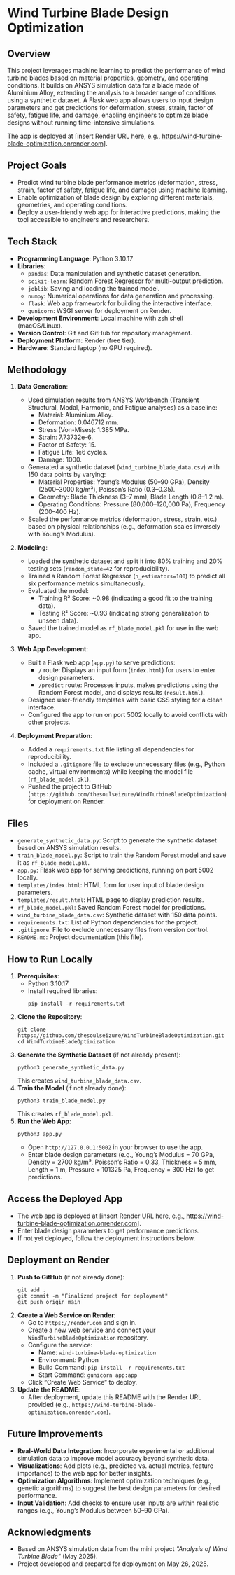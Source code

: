 # Wind Turbine Blade Design Optimization

## Overview
This project leverages machine learning to predict the performance of wind turbine blades based on material properties, geometry, and operating conditions. It builds on ANSYS simulation data for a blade made of Aluminium Alloy, extending the analysis to a broader range of conditions using a synthetic dataset. A Flask web app allows users to input design parameters and get predictions for deformation, stress, strain, factor of safety, fatigue life, and damage, enabling engineers to optimize blade designs without running time-intensive simulations.

The app is deployed at [insert Render URL here, e.g., https://wind-turbine-blade-optimization.onrender.com].

## Project Goals
- Predict wind turbine blade performance metrics (deformation, stress, strain, factor of safety, fatigue life, and damage) using machine learning.
- Enable optimization of blade design by exploring different materials, geometries, and operating conditions.
- Deploy a user-friendly web app for interactive predictions, making the tool accessible to engineers and researchers.

## Tech Stack
- **Programming Language**: Python 3.10.17
- **Libraries**:
  - `pandas`: Data manipulation and synthetic dataset generation.
  - `scikit-learn`: Random Forest Regressor for multi-output prediction.
  - `joblib`: Saving and loading the trained model.
  - `numpy`: Numerical operations for data generation and processing.
  - `flask`: Web app framework for building the interactive interface.
  - `gunicorn`: WSGI server for deployment on Render.
- **Development Environment**: Local machine with zsh shell (macOS/Linux).
- **Version Control**: Git and GitHub for repository management.
- **Deployment Platform**: Render (free tier).
- **Hardware**: Standard laptop (no GPU required).

## Methodology
1. **Data Generation**:
   - Used simulation results from ANSYS Workbench (Transient Structural, Modal, Harmonic, and Fatigue analyses) as a baseline:
     - Material: Aluminium Alloy.
     - Deformation: 0.046712 mm.
     - Stress (Von-Mises): 1.385 MPa.
     - Strain: 7.73732e-6.
     - Factor of Safety: 15.
     - Fatigue Life: 1e6 cycles.
     - Damage: 1000.
   - Generated a synthetic dataset (`wind_turbine_blade_data.csv`) with 150 data points by varying:
     - Material Properties: Young’s Modulus (50–90 GPa), Density (2500–3000 kg/m³), Poisson’s Ratio (0.3–0.35).
     - Geometry: Blade Thickness (3–7 mm), Blade Length (0.8–1.2 m).
     - Operating Conditions: Pressure (80,000–120,000 Pa), Frequency (200–400 Hz).
   - Scaled the performance metrics (deformation, stress, strain, etc.) based on physical relationships (e.g., deformation scales inversely with Young’s Modulus).

2. **Modeling**:
   - Loaded the synthetic dataset and split it into 80% training and 20% testing sets (`random_state=42` for reproducibility).
   - Trained a Random Forest Regressor (`n_estimators=100`) to predict all six performance metrics simultaneously.
   - Evaluated the model:
     - Training R² Score: ~0.98 (indicating a good fit to the training data).
     - Testing R² Score: ~0.93 (indicating strong generalization to unseen data).
   - Saved the trained model as `rf_blade_model.pkl` for use in the web app.

3. **Web App Development**:
   - Built a Flask web app (`app.py`) to serve predictions:
     - `/` route: Displays an input form (`index.html`) for users to enter design parameters.
     - `/predict` route: Processes inputs, makes predictions using the Random Forest model, and displays results (`result.html`).
   - Designed user-friendly templates with basic CSS styling for a clean interface.
   - Configured the app to run on port 5002 locally to avoid conflicts with other projects.

4. **Deployment Preparation**:
   - Added a `requirements.txt` file listing all dependencies for reproducibility.
   - Included a `.gitignore` file to exclude unnecessary files (e.g., Python cache, virtual environments) while keeping the model file (`rf_blade_model.pkl`).
   - Pushed the project to GitHub (`https://github.com/thesoulseizure/WindTurbineBladeOptimization`) for deployment on Render.

## Files
- `generate_synthetic_data.py`: Script to generate the synthetic dataset based on ANSYS simulation results.
- `train_blade_model.py`: Script to train the Random Forest model and save it as `rf_blade_model.pkl`.
- `app.py`: Flask web app for serving predictions, running on port 5002 locally.
- `templates/index.html`: HTML form for user input of blade design parameters.
- `templates/result.html`: HTML page to display prediction results.
- `rf_blade_model.pkl`: Saved Random Forest model for predictions.
- `wind_turbine_blade_data.csv`: Synthetic dataset with 150 data points.
- `requirements.txt`: List of Python dependencies for the project.
- `.gitignore`: File to exclude unnecessary files from version control.
- `README.md`: Project documentation (this file).

## How to Run Locally
1. **Prerequisites**:
   - Python 3.10.17
   - Install required libraries:
     ```
     pip install -r requirements.txt
     ```
2. **Clone the Repository**:
   ```
   git clone https://github.com/thesoulseizure/WindTurbineBladeOptimization.git
   cd WindTurbineBladeOptimization
   ```
3. **Generate the Synthetic Dataset** (if not already present):
   ```
   python3 generate_synthetic_data.py
   ```
   This creates `wind_turbine_blade_data.csv`.
4. **Train the Model** (if not already done):
   ```
   python3 train_blade_model.py
   ```
   This creates `rf_blade_model.pkl`.
5. **Run the Web App**:
   ```
   python3 app.py
   ```
   - Open `http://127.0.0.1:5002` in your browser to use the app.
   - Enter blade design parameters (e.g., Young’s Modulus = 70 GPa, Density = 2700 kg/m³, Poisson’s Ratio = 0.33, Thickness = 5 mm, Length = 1 m, Pressure = 101325 Pa, Frequency = 300 Hz) to get predictions.

## Access the Deployed App
- The web app is deployed at [insert Render URL here, e.g., https://wind-turbine-blade-optimization.onrender.com].
- Enter blade design parameters to get performance predictions.
- If not yet deployed, follow the deployment instructions below.

## Deployment on Render
1. **Push to GitHub** (if not already done):
   ```
   git add .
   git commit -m "Finalized project for deployment"
   git push origin main
   ```
2. **Create a Web Service on Render**:
   - Go to `https://render.com` and sign in.
   - Create a new web service and connect your `WindTurbineBladeOptimization` repository.
   - Configure the service:
     - Name: `wind-turbine-blade-optimization`
     - Environment: Python
     - Build Command: `pip install -r requirements.txt`
     - Start Command: `gunicorn app:app`
   - Click “Create Web Service” to deploy.
3. **Update the README**:
   - After deployment, update this README with the Render URL provided (e.g., `https://wind-turbine-blade-optimization.onrender.com`).

## Future Improvements
- **Real-World Data Integration**: Incorporate experimental or additional simulation data to improve model accuracy beyond synthetic data.
- **Visualizations**: Add plots (e.g., predicted vs. actual metrics, feature importance) to the web app for better insights.
- **Optimization Algorithms**: Implement optimization techniques (e.g., genetic algorithms) to suggest the best design parameters for desired performance.
- **Input Validation**: Add checks to ensure user inputs are within realistic ranges (e.g., Young’s Modulus between 50–90 GPa).

## Acknowledgments
- Based on ANSYS simulation data from the mini project *"Analysis of Wind Turbine Blade"* (May 2025).
- Project developed and prepared for deployment on May 26, 2025.
